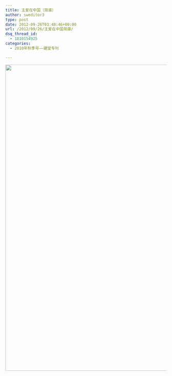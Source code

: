```yaml
---
title: 主爱在中国（简谱）
author: sweditor3
type: post
date: 2012-09-26T03:48:46+00:00
url: /2012/09/26/主爱在中国简谱/
dsq_thread_id:
  - 1810154925
categories:
  - 2010年秋季号——建堂专刊

---
```

<a href="http://t5.shwchurch.org/2012/09/26/%e4%b8%bb%e7%88%b1%e5%9c%a8%e4%b8%ad%e5%9b%bd%ef%bc%88%e7%ae%80%e8%b0%b1%ef%bc%89/%e4%b8%bb%e7%88%b1%e5%9c%a8%e4%b8%ad%e5%9b%bd/" rel="attachment wp-att-4527"><img class="aligncenter size-full wp-image-4527" title="主爱在中国" src="http://t5.shwchurch.org/wp-content/uploads/2012/09/20120926114833667.jpg" alt="" width="700" height="955" srcset="http://t5.shwchurch.org/wp-content/uploads/2012/09/20120926114833667.jpg 700w, http://t5.shwchurch.org/wp-content/uploads/2012/09/20120926114833667-219x300.jpg 219w" sizes="(max-width: 700px) 100vw, 700px" /></a>